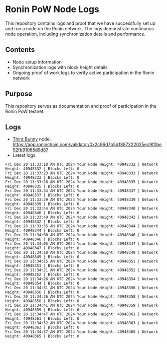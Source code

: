 # Ronin PoW Node Logs

This repository contains logs and proof that we have successfully set up and run a node on the Ronin network. The logs demonstrate continuous node operation, including synchronization details and performance.

## Contents

- Node setup information
- Synchronization logs with block height details
- Ongoing proof of work logs to verify active participation in the Ronin network

## Purpose

This repository serves as documentation and proof of participation in the Ronin PoW testnet.

## Logs

- [Third Bunny](https://thirdbunny.xyz/) node: https://app.roninchain.com/validator/0x2c96d7b5d1887222025ec9f0be92fb91065d9d87
- Latest logs:
```
Fri Dec 20 11:33:18 AM UTC 2024 Your Node Height: 40948332 | Network Height: 40948332 | Blocks Left: 0
Fri Dec 20 11:33:23 AM UTC 2024 Your Node Height: 40948333 | Network Height: 40948333 | Blocks Left: 0
Fri Dec 20 11:33:28 AM UTC 2024 Your Node Height: 40948335 | Network Height: 40948335 | Blocks Left: 0
Fri Dec 20 11:33:34 AM UTC 2024 Your Node Height: 40948337 | Network Height: 40948337 | Blocks Left: 0
Fri Dec 20 11:33:39 AM UTC 2024 Your Node Height: 40948339 | Network Height: 40948339 | Blocks Left: 0
Fri Dec 20 11:33:44 AM UTC 2024 Your Node Height: 40948340 | Network Height: 40948340 | Blocks Left: 0
Fri Dec 20 11:33:49 AM UTC 2024 Your Node Height: 40948342 | Network Height: 40948342 | Blocks Left: 0
Fri Dec 20 11:33:55 AM UTC 2024 Your Node Height: 40948344 | Network Height: 40948344 | Blocks Left: 0
Fri Dec 20 11:34:00 AM UTC 2024 Your Node Height: 40948346 | Network Height: 40948346 | Blocks Left: 0
Fri Dec 20 11:34:05 AM UTC 2024 Your Node Height: 40948347 | Network Height: 40948347 | Blocks Left: 0
Fri Dec 20 11:34:10 AM UTC 2024 Your Node Height: 40948349 | Network Height: 40948349 | Blocks Left: 0
Fri Dec 20 11:34:15 AM UTC 2024 Your Node Height: 40948351 | Network Height: 40948351 | Blocks Left: 0
Fri Dec 20 11:34:21 AM UTC 2024 Your Node Height: 40948352 | Network Height: 40948352 | Blocks Left: 0
Fri Dec 20 11:34:26 AM UTC 2024 Your Node Height: 40948354 | Network Height: 40948354 | Blocks Left: 0
Fri Dec 20 11:34:31 AM UTC 2024 Your Node Height: 40948356 | Network Height: 40948356 | Blocks Left: 0
Fri Dec 20 11:34:36 AM UTC 2024 Your Node Height: 40948358 | Network Height: 40948358 | Blocks Left: 0
Fri Dec 20 11:34:41 AM UTC 2024 Your Node Height: 40948359 | Network Height: 40948359 | Blocks Left: 0
Fri Dec 20 11:34:47 AM UTC 2024 Your Node Height: 40948361 | Network Height: 40948361 | Blocks Left: 0
Fri Dec 20 11:34:52 AM UTC 2024 Your Node Height: 40948363 | Network Height: 40948363 | Blocks Left: 0
Fri Dec 20 11:34:57 AM UTC 2024 Your Node Height: 40948365 | Network Height: 40948365 | Blocks Left: 0
```
